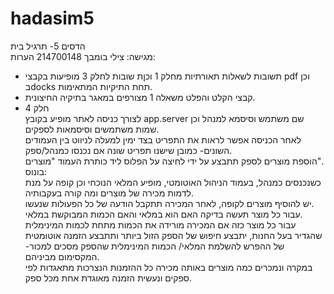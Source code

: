 # hadasim5
הדסים 5- תרגיל בית<br>
מגישה: צילי בומבך 214700148
הערות:
* תשובות לשאלות תאורתיות מחלק 1 וכןת שובות לחלק 3 מופיעות בקבצי pdf וכן בdocks תחת התיקיות המתאימות.
* קבצי הקלט והפלט משאלה 1 מצורפים במאגר בתיקיה החיצונית.
* חלק 4<br>
לצורך כניסה לאתר מופיע בקובץ app.server שם משתמש וסיסמא למנהל וכן שמות משתמשים וסיסמאות לספקים.<br>
לאחר הכניסה אפשר לראות את התפריט בצד ימין למעלה לניווט בין העמודים השונים-  כמובן שישנו תפריט שונה אם נכנסו כמנהל/ספק.<br>
הוספת מוצרים לספק תתבצע על ידי לחיצה על הפלוס ליד כותרת העמוד "מוצרים".<br>
בונוס:<br>
כשנכנסים כמנהל, בעמוד הניהול האוטומטי, מופיע המלאי הנוכחי וכן קופה על מנת לדמות מכירה של מוצרים ומה קורה בעקבותיה.<br>
יש להוסיף מוצרים לקופה, לאחר המכירה תתקבל הודעה של כל הפעולות שנעשו.<br>
עבור כל מוצר תעשה בדיקה האם הוא במלאי והאם הכמות המבוקשת במלאי.<br>
עבור כל מוצר כזה אם המכירה מורידה את הכמות מתחת לכמות המינימלית שהגדיר בעל החנות, יתבצע חיפוש של הספק הזול ביותר ותתבצע הזמנה אוטומטית של ההפרש להשלמת המלאי/ הכמות המינימלית שהספק מסכים למכור-  המקסימום מביניהם.<br>
במקרה ונמכרים כמה מוצרים באותה מכירה כל ההזמנות הנצרכות מתאגדות לפי ספקים ונעשית הזמנה מאוגדת אחת מכל ספק.






















